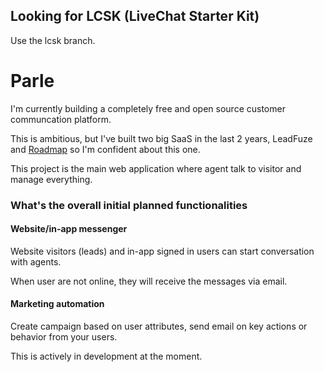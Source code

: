## Looking for LCSK (LiveChat Starter Kit)
Use the lcsk branch.


# Parle
I'm currently building a completely free and open source customer communcation platform.

This is ambitious, but I've built two big SaaS in the last 2 years, LeadFuze and
[Roadmap](https://roadmap.space) so I'm confident about this one.

This project is the main web application where agent talk to visitor and manage everything.



### What's the overall initial planned functionalities

#### Website/in-app messenger
Website visitors (leads) and in-app signed in users can start conversation with agents.

When user are not online, they will receive the messages via email.


#### Marketing automation
Create campaign based on user attributes, send email on key actions or behavior from your users.

This is actively in development at the moment.